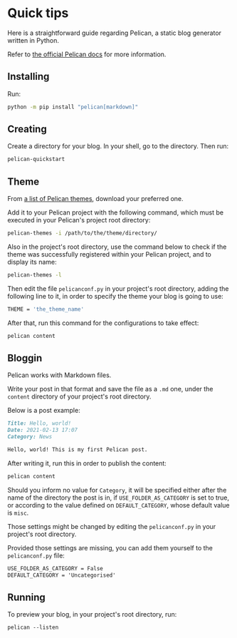 # Quick tips #

Here is a straightforward guide regarding Pelican, a static blog generator written in Python.

Refer to [the official Pelican docs](https://docs.getpelican.com/) for more information.

## Installing ##

Run:

```bash
python -m pip install "pelican[markdown]"
```

## Creating ##

Create a directory for your blog. In your shell, go to the directory. Then run:

```bash
pelican-quickstart
```

## Theme ##

From [a list of Pelican themes](http://pelicanthemes.com/), download your preferred one.

Add it to your Pelican project with the following command, which must be executed in your Pelican's project root directory:

```bash
pelican-themes -i /path/to/the/theme/directory/
```

Also in the project's root directory, use the command below to check if the theme was successfully registered within your Pelican project, and to display its name:

```bash
pelican-themes -l
```

Then edit the file `pelicanconf.py` in your project's root directory, adding the following line to it, in order to specify the theme your blog is going to use:

```bash
THEME = 'the_theme_name'
```

After that, run this command for the configurations to take effect:

```bash
pelican content
```

## Bloggin ##

Pelican works with Markdown files.

Write your post in that format and save the file as a `.md` one, under the `content` directory of your project's root directory.

Below is a post example:

```md
Title: Hello, world!
Date: 2021-02-13 17:07
Category: News

Hello, world! This is my first Pelican post.
```

After writing it, run this in order to publish the content:

```bash
pelican content
```

Should you inform no value for `Category`, it will be specified either after the name of the directory the post is in, if `USE_FOLDER_AS_CATEGORY` is set to true, or according to the value defined on `DEFAULT_CATEGORY`, whose default value is `misc`.

Those settings might be changed by editing the `pelicanconf.py` in your project's root directory.

Provided those settings are missing, you can add them yourself to the `pelicanconf.py` file:

```md
USE_FOLDER_AS_CATEGORY = False
DEFAULT_CATEGORY = 'Uncategorised'
```

## Running ##

To preview your blog, in your project's root directory, run:

```pelican --listen```
